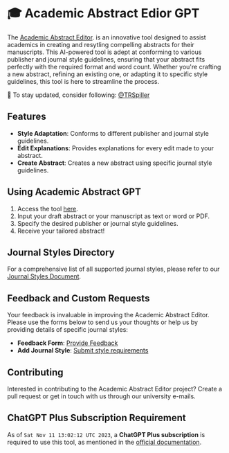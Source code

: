 # 🎓 Academic Abstract Edior GPT

The [Academic Abstract Editor](https://chat.openai.com/g/g-sxbrQLTDo-academic-abstract-editor). is an innovative tool designed to assist academics in creating and resytling compelling abstracts for their manuscripts. This AI-powered tool is adept at conforming to various publisher and journal style guidelines, ensuring that your abstract fits perfectly with the required format and word count. Whether you're crafting a new abstract, refining an existing one, or adapting it to specific style guidelines, this tool is here to streamline the process.

🌟 To stay updated, consider following: [@TRSpiller](https://x.com/TRSpiller) 

## Features
- **Style Adaptation**: Conforms to different publisher and journal style guidelines.
- **Edit Explanations**: Provides explanations for every edit made to your abstract.
- **Create Abstract**: Creates a new abstract using specific journal style guidelines.

## Using Academic Abstract GPT 
1. Access the tool [here](https://chat.openai.com/g/g-sxbrQLTDo-academic-abstract-editor).
2. Input your draft abstract or your manuscript as text or word or PDF.
3. Specify the desired publisher or journal style guidelines.
4. Receive your tailored abstract!

## Journal Styles Directory
For a comprehensive list of all supported journal styles, please refer to our [Journal Styles Document](https://github.com/TobiasRSpiller/Academic_Abstract_Editor/blob/main/Journals).


## Feedback and Custom Requests
Your feedback is invaluable in improving the Academic Abstract Editor. Please use the forms below to send us your thoughts or help us by providing details of specific journal styles:

- **Feedback Form**: [Provide Feedback](https://docs.google.com/forms/d/18uM1OQ3Ltb8uUOviUVjZj2jgGjOqRf57hL1cAAwEFog/edit)
- **Add Journal Style**: [Submit style requirements](https://docs.google.com/forms/d/1nhgLb589Z1FEeWgSLgdgALDJlCNi40sxNi9bvb_5ISU/viewform?edit_requested=true)

## Contributing 
Interested in contributing to the Academic Abstract Editor project? Create a pull request or get in touch with us through our university e-mails.

## ChatGPT Plus Subscription Requirement

As of `Sat Nov 11 13:02:12 UTC 2023`, a **ChatGPT Plus subscription** is required to use this tool, as mentioned in the [official documentation](https://openai.com/blog/introducing-gpts).
